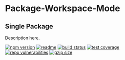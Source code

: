 # Package-Workspace-Mode

## Single Package

Description here.

[![npm version](https://img.shields.io/npm/v/@spautz/package-workspace-mode.svg)](https://www.npmjs.com/package/@spautz/package-workspace-mode)
[![readme](https://img.shields.io/badge/-readme-informational)](https://github.com/spautz/package-workspace-mode/blob/main/packages/package-workspace-mode/README.md)
[![build status](https://github.com/spautz/package-workspace-mode/workflows/CI/badge.svg)](https://github.com/spautz/package-workspace-mode/actions)
[![test coverage](https://img.shields.io/coveralls/github/spautz/package-workspace-mode/main.svg)](https://coveralls.io/github/spautz/package-workspace-mode?branch=main)
[![repo vulnerabilities](https://snyk.io/test/github/spautz/package-workspace-mode/badge.svg)](https://snyk.io/test/github/spautz/package-workspace-mode)
[![gzip size](https://img.shields.io/bundlephobia/minzip/@spautz/package-workspace-mode.svg)](https://bundlephobia.com/package/@spautz/package-workspace-mode@latest)
